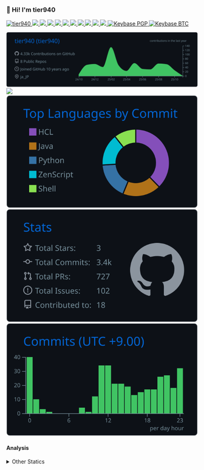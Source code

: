 ### 👋 Hi! I'm tier940

<p align="left"> 
  <a href="https://github.com/tier940/tier940/">
    <img src="https://komarev.com/ghpvc/?username=tier940" alt="tier940" />
  </a>
  <a href="http://twitter.com/tier940">
    <img height="20" src="https://img.shields.io/twitter/follow/tier940?label=Twitter&logo=twitter&style=flat" />
  </a>
  <a href="https://github.com/tier940">
    <img height="20" src="https://img.shields.io/github/followers/tier940?label=follow&logo=github&style=flat" />
  </a>
  <a href="https://www.reddit.com/user/tier940">
    <img height="20" src="https://img.shields.io/reddit/user-karma/combined/tier940?label=Reddit&logo=reddit&style=flat" />
  </a>
  <a href="https://stackoverflow.com/users/17317833/tier940">
    <img height="20" src="https://img.shields.io/stackexchange/stackoverflow/r/17317833?label=StackOverflow&logo=stack-overflow&style=flat" />
  </a>
  <a href="https://zenn.dev/tier940">
    <img height="20" src="https://zenn.badge.nikaera.com/s/tier940/likes" />
  </a>
  <a href="https://zenn.dev/tier940">
    <img height="20" src="https://zenn.badge.nikaera.com/s/tier940/followers" />
  </a>
  <a href="https://zenn.dev/tier940">
    <img height="20" src="https://zenn.badge.nikaera.com/s/tier940/articles" />
  </a>
  <a href="http://qiita.com/tier940">
    <img height="20" src="https://qiita-badge.apiapi.app/s/tier940/posts.svg" />
  </a>
  <a href="http://qiita.com/tier940">
    <img height="20" src="https://qiita-badge.apiapi.app/s/tier940/contributions.svg" />
  </a>
  <a href="https://github.com/tier940/tier940/">
    <img height="20" src="https://github.com/tier940/tier940/actions/workflows/main.yml/badge.svg" />
  </a>
  <a href="https://keybase.io/tier940">
    <img alt="Keybase PGP" src="https://img.shields.io/keybase/pgp/tier940">
  </a>
  <a href="https://keybase.io/tier940">
    <img alt="Keybase BTC" src="https://img.shields.io/keybase/btc/tier940">
  </a>
</p>

[![](https://raw.githubusercontent.com/tier940/tier940/main/profile-summary-card-output/github_dark/0-profile-details.svg)](https://github.com/vn7n24fzkq/github-profile-summary-cards)
[![](https://raw.githubusercontent.com/tier940/tier940/main/profile-summary-card-output/github_dark/1-repos-per-language.svg)](https://github.com/vn7n24fzkq/github-profile-summary-cards) [![](https://raw.githubusercontent.com/tier940/tier940/main/profile-summary-card-output/github_dark/2-most-commit-language.svg)](https://github.com/vn7n24fzkq/github-profile-summary-cards)
[![](https://raw.githubusercontent.com/tier940/tier940/main/profile-summary-card-output/github_dark/3-stats.svg)](https://github.com/vn7n24fzkq/github-profile-summary-cards) [![](https://raw.githubusercontent.com/tier940/tier940/main/profile-summary-card-output/github_dark/4-productive-time.svg)](https://github.com/vn7n24fzkq/github-profile-summary-cards)


#### Analysis
<!-- <img height="150" src="https://github.com/tier940/tier940/blob/master/images/stat.svg" alt="Alternative Text"/> -->

<details>
  <summary>Other Statics</summary>
  <!--START_SECTION:waka-->
![Code Time](http://img.shields.io/badge/Code%20Time-2%2C932%20hrs%206%20mins-blue)

**🐱 My GitHub Data** 

> 📦 19.9 kB Used in GitHub's Storage 
 > 
> 💼 Opted to Hire
 > 
> 📜 10 Public Repositories 
 > 
> 🔑 1 Private Repositories 
 > 
**I'm an Early 🐤** 

```text
🌞 Morning                1323 commits        ████░░░░░░░░░░░░░░░░░░░░░   15.07 % 
🌆 Daytime                3198 commits        █████████░░░░░░░░░░░░░░░░   36.42 % 
🌃 Evening                3321 commits        █████████░░░░░░░░░░░░░░░░   37.82 % 
🌙 Night                  939 commits         ███░░░░░░░░░░░░░░░░░░░░░░   10.69 % 
```
📅 **I'm Most Productive on Saturday** 

```text
Monday                   883 commits         ███░░░░░░░░░░░░░░░░░░░░░░   10.06 % 
Tuesday                  1578 commits        ████░░░░░░░░░░░░░░░░░░░░░   17.97 % 
Wednesday                978 commits         ███░░░░░░░░░░░░░░░░░░░░░░   11.14 % 
Thursday                 1021 commits        ███░░░░░░░░░░░░░░░░░░░░░░   11.63 % 
Friday                   1106 commits        ███░░░░░░░░░░░░░░░░░░░░░░   12.60 % 
Saturday                 1763 commits        █████░░░░░░░░░░░░░░░░░░░░   20.08 % 
Sunday                   1452 commits        ████░░░░░░░░░░░░░░░░░░░░░   16.54 % 
```


📊 **This Week I Spent My Time On** 

```text
🕑︎ Time Zone: Asia/Tokyo

💬 Programming Languages: 
Java                     29 hrs 7 mins       ███████████████████░░░░░░   74.98 % 
PHP                      1 hr 58 mins        █░░░░░░░░░░░░░░░░░░░░░░░░   05.09 % 
Other                    1 hr 15 mins        █░░░░░░░░░░░░░░░░░░░░░░░░   03.24 % 
MCLang                   1 hr 4 mins         █░░░░░░░░░░░░░░░░░░░░░░░░   02.76 % 
Markdown                 56 mins             █░░░░░░░░░░░░░░░░░░░░░░░░   02.41 % 

🔥 Editors: 
IntelliJ                 31 hrs 40 mins      ████████████████████░░░░░   81.52 % 
VS Code                  7 hrs 10 mins       █████░░░░░░░░░░░░░░░░░░░░   18.48 % 

💻 Operating System: 
Windows                  36 hrs 3 mins       ███████████████████████░░   92.84 % 
Linux                    2 hrs 46 mins       ██░░░░░░░░░░░░░░░░░░░░░░░   07.16 % 
```

**I Mostly Code in Java** 

```text
Java                     12 repos            ████████████░░░░░░░░░░░░░   46.15 % 
ZenScript                3 repos             ███░░░░░░░░░░░░░░░░░░░░░░   11.54 % 
HCL                      2 repos             ██░░░░░░░░░░░░░░░░░░░░░░░   07.69 % 
HTML                     1 repo              █░░░░░░░░░░░░░░░░░░░░░░░░   03.85 % 
Dockerfile               1 repo              █░░░░░░░░░░░░░░░░░░░░░░░░   03.85 % 
```



**Timeline**

![Lines of Code chart](https://raw.githubusercontent.com/tier940/tier940/main/assets/bar_graph.png)


 Last Updated on 04/12/2023 01:20:23 UTC
<!--END_SECTION:waka-->
</details>
